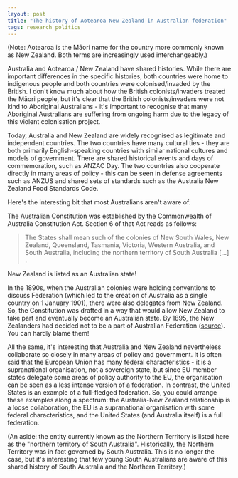 ```yaml
---
layout: post
title: "The history of Aotearoa New Zealand in Australian federation"
tags: research politics
---
```


(Note: Aotearoa is the Māori name for the country more commonly known as New Zealand. Both terms are increasingly used interchangeably.)

Australia and Aotearoa / New Zealand have shared histories. While there are important differences in the specific histories, both countries were home to indigenous people and both countries were colonised/invaded by the British. I don't know much about how the British colonists/invaders treated the Māori people, but it's clear that the British colonists/invaders were not kind to Aboriginal Australians - it's important to recognise that many Aboriginal Australians are suffering from ongoing harm due to the legacy of this violent colonisation project.

Today, Australia and New Zealand are widely recognised as legitimate and independent countries. The two countries have many cultural ties - they are both primarily English-speaking countries with similar national cultures and models of government. There are shared historical events and days of commemoration, such as ANZAC Day. The two countries also cooperate directly in many areas of policy - this can be seen in defense agreements such as ANZUS and shared sets of standards such as the Australia New Zealand Food Standards Code.  

Here's the interesting bit that most Australians aren't aware of.

The Australian Constitution was established by the Commonwealth of Australia Constitution Act. Section 6 of that Act reads as follows:

> The States shall mean such of the colonies of New South Wales, New Zealand, Queensland, Tasmania, Victoria, Western Australia, and South Australia, including the northern territory of South Australia [...] .

New Zealand is listed as an Australian state!

In the 1890s, when the Australian colonies were holding conventions to discuss Federation (which led to the creation of Australia as a single country on 1 January 1901), there were also delegates from New Zealand. So, the Constitution was drafted in a way that would allow New Zealand to take part and eventually become an Australian state. By 1895, the New Zealanders had decided not to be a part of Australian Federation ([source](https://peo.gov.au/understand-our-parliament/history-of-parliament/federation/the-federation-of-australia)). You can hardly blame them!

All the same, it's interesting that Australia and New Zealand nevertheless collaborate so closely in many areas of policy and government. It is often said that the European Union has many federal characteristics - it is a supranational organisation, not a sovereign state, but since EU member states delegate some areas of policy authority to the EU, the organisation can be seen as a less intense version of a federation. In contrast, the United States is an example of a full-fledged federation. So, you could arrange these examples along a spectrum: the Australia-New Zealand relationship is a loose collaboration, the EU is a supranational organisation with some federal characteristics, and the United States (and Australia itself) is a full federation.

(An aside: the entity currently known as the Northern Territory is listed here as the "northern territory of South Australia". Historically, the Northern Territory was in fact governed by South Australia. This is no longer the case, but it's interesting that few young South Australians are aware of this shared history of South Australia and the Northern Territory.)
